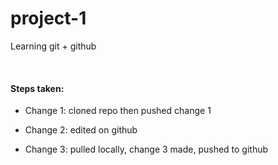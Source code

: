 # project-1
Learning git + github   

<br>

#### Steps taken:

- Change 1: cloned repo then pushed change 1

- Change 2: edited on github

- Change 3: pulled locally, change 3 made, pushed to github
